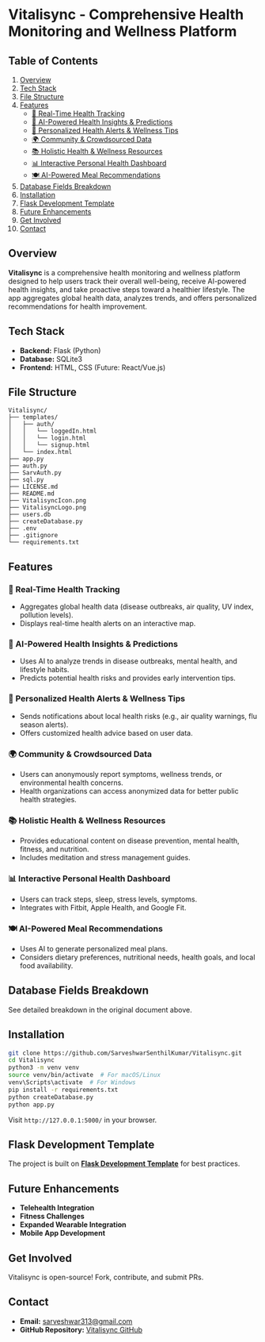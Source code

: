 # Vitalisync - Comprehensive Health Monitoring and Wellness Platform

## Table of Contents
1. [Overview](#overview)
2. [Tech Stack](#tech-stack)
3. [File Structure](#file-structure)
4. [Features](#features)
   - [📍 Real-Time Health Tracking](#-real-time-health-tracking)
   - [🤖 AI-Powered Health Insights & Predictions](#-ai-powered-health-insights--predictions)
   - [🔔 Personalized Health Alerts & Wellness Tips](#-personalized-health-alerts--wellness-tips)
   - [🌍 Community & Crowdsourced Data](#-community--crowdsourced-data)
   - [📚 Holistic Health & Wellness Resources](#-holistic-health--wellness-resources)
   - [📊 Interactive Personal Health Dashboard](#-interactive-personal-health-dashboard)
   - [🍽️ AI-Powered Meal Recommendations](#-ai-powered-meal-recommendations)
5. [Database Fields Breakdown](#database-fields-breakdown)
6. [Installation](#installation)
7. [Flask Development Template](#flask-development-template)
8. [Future Enhancements](#future-enhancements)
9. [Get Involved](#get-involved)
10. [Contact](#contact)

## Overview
**Vitalisync** is a comprehensive health monitoring and wellness platform designed to help users track their overall well-being, receive AI-powered health insights, and take proactive steps toward a healthier lifestyle. The app aggregates global health data, analyzes trends, and offers personalized recommendations for health improvement.

## Tech Stack
- **Backend:** Flask (Python)
- **Database:** SQLite3
- **Frontend:** HTML, CSS (Future: React/Vue.js)

## File Structure
```
Vitalisync/
├── templates/
│   ├── auth/
│   │   └── loggedIn.html
│   │   └── login.html
│   │   └── signup.html
│   └── index.html
├── app.py
├── auth.py
├── SarvAuth.py
├── sql.py
├── LICENSE.md
├── README.md
├── VitalisyncIcon.png
├── VitalisyncLogo.png
├── users.db
├── createDatabase.py
├── .env
├── .gitignore
└── requirements.txt
```

## Features

### 📍 Real-Time Health Tracking
- Aggregates global health data (disease outbreaks, air quality, UV index, pollution levels).
- Displays real-time health alerts on an interactive map.

### 🤖 AI-Powered Health Insights & Predictions
- Uses AI to analyze trends in disease outbreaks, mental health, and lifestyle habits.
- Predicts potential health risks and provides early intervention tips.

### 🔔 Personalized Health Alerts & Wellness Tips
- Sends notifications about local health risks (e.g., air quality warnings, flu season alerts).
- Offers customized health advice based on user data.

### 🌍 Community & Crowdsourced Data
- Users can anonymously report symptoms, wellness trends, or environmental health concerns.
- Health organizations can access anonymized data for better public health strategies.

### 📚 Holistic Health & Wellness Resources
- Provides educational content on disease prevention, mental health, fitness, and nutrition.
- Includes meditation and stress management guides.

### 📊 Interactive Personal Health Dashboard
- Users can track steps, sleep, stress levels, symptoms.
- Integrates with Fitbit, Apple Health, and Google Fit.

### 🍽️ AI-Powered Meal Recommendations
- Uses AI to generate personalized meal plans.
- Considers dietary preferences, nutritional needs, health goals, and local food availability.

## Database Fields Breakdown
See detailed breakdown in the original document above.

## Installation
```bash
git clone https://github.com/SarveshwarSenthilKumar/Vitalisync.git
cd Vitalisync
python3 -m venv venv
source venv/bin/activate  # For macOS/Linux
venv\Scripts\activate  # For Windows
pip install -r requirements.txt
python createDatabase.py
python app.py
```
Visit `http://127.0.0.1:5000/` in your browser.

## Flask Development Template
The project is built on **[Flask Development Template](https://github.com/SarveshwarSenthilKumar/Flask-Development-Template)** for best practices.

## Future Enhancements
- **Telehealth Integration**
- **Fitness Challenges**
- **Expanded Wearable Integration**
- **Mobile App Development**

## Get Involved
Vitalisync is open-source! Fork, contribute, and submit PRs.

## Contact
- **Email:** [sarveshwar313@gmail.com](mailto:sarveshwar313@gmail.com)
- **GitHub Repository:** [Vitalisync GitHub](https://github.com/SarveshwarSenthilKumar/Vitalisync)

